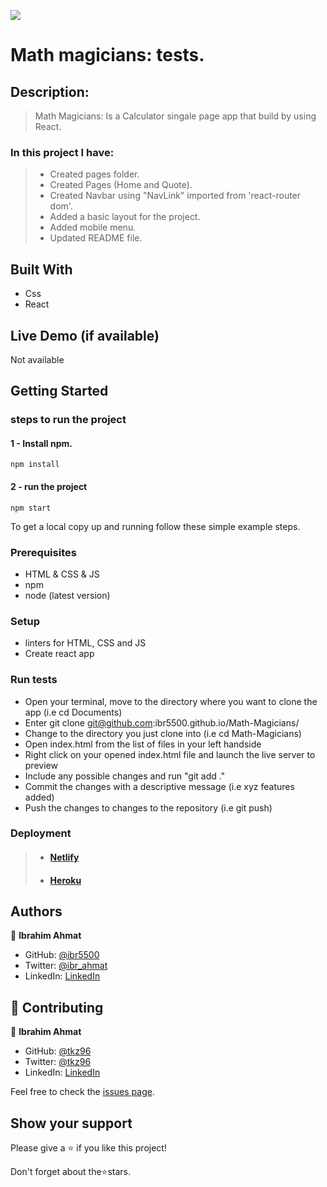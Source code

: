 ![](https://img.shields.io/badge/Microverse-blueviolet)

# Math magicians: tests.

## Description:

> Math Magicians: Is a Calculator singale page app that build by using React.

### In this project I have:

> - Created pages folder.
> - Created Pages (Home and Quote).
> - Created Navbar using "NavLink" imported from 'react-router dom'.
> - Added a basic layout for the project. 
> - Added mobile menu.
> - Updated README file.

## Built With

- Css
- React

## Live Demo (if available)

Not available

## Getting Started

### steps to run the project

#### 1 - Install npm.

```
npm install
```

#### 2 - run the project

```
npm start
```

To get a local copy up and running follow these simple example steps.

### Prerequisites

- HTML & CSS & JS
- npm
- node (latest version)

### Setup

- linters for HTML, CSS and JS
- Create react app

### Run tests

- Open your terminal, move to the directory where you want to clone the app (i.e cd Documents)
- Enter git clone git@github.com:ibr5500.github.io/Math-Magicians/
- Change to the directory you just clone into (i.e cd Math-Magicians)
- Open index.html from the list of files in your left handside
- Right click on your opened index.html file and launch the live server to preview
- Include any possible changes and run "git add ."
- Commit the changes with a descriptive message (i.e xyz features added)
- Push the changes to changes to the repository (i.e git push)

### Deployment

> - #### [Netlify](https://ibr5500calculator.netlify.app/)
> - #### [Heroku](https://ibr55calculator.herokuapp.com/)

## Authors

👤 **Ibrahim Ahmat**

- GitHub: [@ibr5500](https://github.com/ibr5500)
- Twitter: [@ibr_ahmat](https://twitter.com/ibr_ahmat)
- LinkedIn: [LinkedIn](https://www.linkedin.com/in/ibrahim-ahmat-b5513b1a6/)

## 🤝 Contributing

👤 **Ibrahim Ahmat**

- GitHub: [@tkz96](https://github.com/tkz96)
- Twitter: [@tkz96](https://twitter.com/tkz96)
- LinkedIn: [LinkedIn](https://linkedin.com/in/talha-zuberi)

Feel free to check the [issues page](../../issues/).

## Show your support

Please give a ⭐️ if you like this project!

Don't forget about the⭐️stars.

